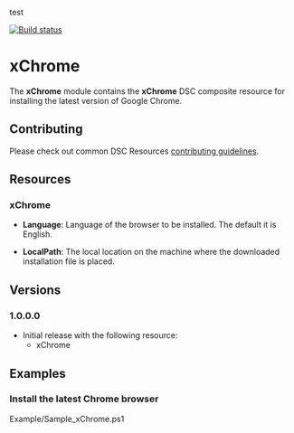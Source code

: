 test

[![Build status](https://ci.appveyor.com/api/projects/status/gx1p29qa9ug73u0v/branch/master?svg=true)](https://ci.appveyor.com/project/PowerShell/xchrome/branch/master)

# xChrome

The **xChrome** module contains the **xChrome** DSC composite resource for installing the latest version of Google Chrome. 

## Contributing
Please check out common DSC Resources [contributing guidelines](https://github.com/PowerShell/DscResource.Kit/blob/master/CONTRIBUTING.md).


## Resources

### xChrome

* **Language**: Language of the browser to be installed. 
The default it is English.

* **LocalPath**: The local location on the machine where the downloaded installation file is placed. 


## Versions

### 1.0.0.0

* Initial release with the following resource:
    * xChrome 


## Examples

### Install the latest Chrome browser

Example/Sample_xChrome.ps1